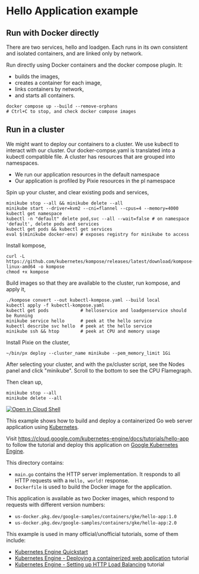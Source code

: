 # Hello Application example

## Run with Docker directly
There are two services, hello and loadgen. Each runs in its own consistent and isolated containers, and 
are linked only by network.

Run directly using Docker containers and the docker compose plugin. It: 
* builds the images, 
* creates a container for each image, 
* links containers by network, 
* and starts all containers.

```
docker compose up --build --remove-orphans
# Ctrl+C to stop, and check docker compose images
```

<!-- Build the containers individually,
```
PROJECT=$PWD
cd $PROJECT/src/helloservice
docker build -t helloapp ./
cd $PROJECT/src/loadgeneratorservice
docker build -t loadgenapp ./
``` -->

## Run in a cluster
We might want to deploy our containers to a cluster.
We use kubectl to interact with our cluster.
Our docker-compse.yaml is translated into a kubectl compatible file.
A cluster has resources that are grouped into namespaces. 
* We run our application resources in the default namespace
* Our application is profiled by Pixie resources in the pl namespace

Spin up your cluster, and clear existing pods and services,
```
minikube stop --all && minikube delete --all
minikube start --driver=kvm2 --cni=flannel --cpus=4 --memory=4000
kubectl get namespace
kubectl -n "default" delete pod,svc --all --wait=false # on namespace 'default', delete pods and services
kubectl get pods && kubectl get services
eval $(minikube docker-env) # exposes registry for minikube to access
```

Install kompose,
```
curl -L https://github.com/kubernetes/kompose/releases/latest/download/kompose-linux-amd64 -o kompose
chmod +x kompose
```

Build images so that they are available to the cluster, run kompose, and apply it,
```
./kompose convert --out kubectl-kompose.yaml --build local
kubectl apply -f kubectl-kompose.yaml
kubectl get pods            # helloservice and loadgenservice should be Running
minikube service hello      # peek at the hello service
kubectl describe svc hello  # peek at the hello service
minikube ssh && htop        # peek at CPU and memory usage
```

Install Pixie on the cluster,
```
~/bin/px deploy --cluster_name minikube --pem_memory_limit 1Gi
```

After selecting your cluster, and with the px/cluster script, see the Nodes panel and click "minikube".
Scroll to the bottom to see the CPU Flamegraph.

Then clean up,
```
minikube stop --all
minikube delete --all
```

[![Open in Cloud Shell](https://gstatic.com/cloudssh/images/open-btn.svg)](https://ssh.cloud.google.com/cloudshell/editor?cloudshell_git_repo=https://github.com/GoogleCloudPlatform/kubernetes-engine-samples&cloudshell_tutorial=cloudshell/tutorial.md&cloudshell_workspace=hello-app)

This example shows how to build and deploy a containerized Go web server
application using [Kubernetes](https://kubernetes.io).

Visit https://cloud.google.com/kubernetes-engine/docs/tutorials/hello-app
to follow the tutorial and deploy this application on [Google Kubernetes
Engine](https://cloud.google.com/kubernetes-engine).

This directory contains:

- `main.go` contains the HTTP server implementation. It responds to all HTTP
  requests with a  `Hello, world!` response.
- `Dockerfile` is used to build the Docker image for the application.

This application is available as two Docker images, which respond to requests
with different version numbers:

- `us-docker.pkg.dev/google-samples/containers/gke/hello-app:1.0`
- `us-docker.pkg.dev/google-samples/containers/gke/hello-app:2.0`

This example is used in many official/unofficial tutorials, some of them
include:
- [Kubernetes Engine Quickstart](https://cloud.google.com/kubernetes-engine/docs/quickstart)
- [Kubernetes Engine - Deploying a containerized web application](https://cloud.google.com/kubernetes-engine/docs/tutorials/hello-app) tutorial
- [Kubernetes Engine - Setting up HTTP Load Balancing](https://cloud.google.com/kubernetes-engine/docs/tutorials/http-balancer) tutorial
